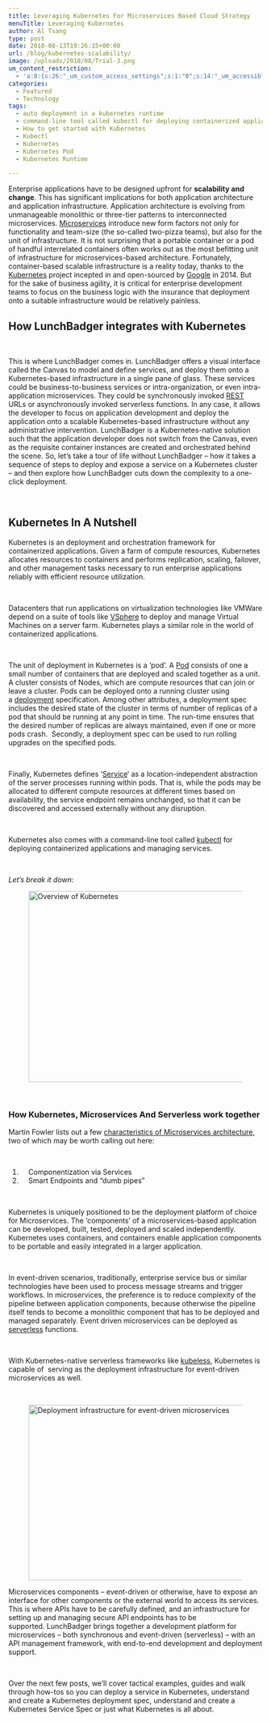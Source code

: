 ```yaml
---
title: Leveraging Kubernetes For Microservices Based Cloud Strategy
menuTitle: Leveraging Kubernetes
author: Al Tsang
type: post
date: 2018-08-13T19:26:15+00:00
url: /blog/kubernetes-scalability/
image: /uploads/2018/08/Trial-3.png
um_content_restriction:
  - 'a:8:{s:26:"_um_custom_access_settings";s:1:"0";s:14:"_um_accessible";s:1:"0";s:19:"_um_noaccess_action";s:1:"0";s:30:"_um_restrict_by_custom_message";s:1:"0";s:27:"_um_restrict_custom_message";s:0:"";s:19:"_um_access_redirect";s:1:"0";s:23:"_um_access_redirect_url";s:0:"";s:28:"_um_access_hide_from_queries";s:1:"0";}'
categories:
  - Featured
  - Technology
tags:
  - auto deployment in a kubernetes runtime
  - command-line tool called kubectl for deploying containerized applications and managing services
  - How to get started with Kubernetes
  - Kubectl
  - Kubernetes
  - Kubernetes Pod
  - Kubernetes Runtime

---
```

<span style="font-weight: 400;">Enterprise applications have to be designed upfront for <strong>scalability and change</strong>. This has significant implications for both application architecture and application infrastructure. Application architecture is evolving from unmanageable monolithic or three-tier patterns to interconnected microservices.</span> [<span style="font-weight: 400;">Microservices</span>][1] <span style="font-weight: 400;">introduce new form factors not only for functionality and team-size (the so-called two-pizza teams), but also for the unit of infrastructure. It is not surprising that a portable container or a pod of handful interrelated containers often works out as the most befitting unit of infrastructure for microservices-based architecture. </span><span style="font-weight: 400;">Fortunately, container-based scalable infrastructure is a reality today, thanks to the</span> [<span style="font-weight: 400;">Kubernetes</span>][2] <span style="font-weight: 400;">project incepted in and open-sourced by</span> [<span style="font-weight: 400;">Google</span>][3] <span style="font-weight: 400;">in 2014. But for the sake of business agility, it is critical for enterprise development teams to focus on the business logic with the insurance that deployment onto a suitable infrastructure would be relatively painless.</span>

## How LunchBadger integrates with Kubernetes

&nbsp;

<span style="font-weight: 400;">This is where LunchBadger comes in. LunchBadger offers a visual interface called the Canvas to model and define services, and deploy them onto a Kubernetes-based infrastructure in a single pane of glass. These services could be business-to-business services or intra-organization, or even intra-application microservices. They could be synchronously invoked</span> [<span style="font-weight: 400;">REST</span>][4] <span style="font-weight: 400;">URLs or asynchronously invoked serverless functions. In any case, it allows the developer to focus on application development and deploy the application onto a scalable Kubernetes-based infrastructure without any administrative intervention. LunchBadger is a Kubernetes-native solution such that the application developer does not switch from the Canvas, even as the requisite container instances are created and orchestrated behind the scene. So, let&#8217;s take a tour of life without LunchBadger &#8211; how it takes a sequence of steps to deploy and expose a service on a Kubernetes cluster &#8211; and then explore how LunchBadger cuts down the complexity to a one-click deployment.</span>

&nbsp;

## **Kubernetes In A Nutshell**

<span style="font-weight: 400;">Kubernetes is an deployment and orchestration framework for containerized applications. Given a farm of compute resources, Kubernetes allocates resources to containers and performs replication, scaling, failover, and other management tasks necessary to run enterprise applications reliably with efficient resource utilization.</span>

&nbsp;

<span style="font-weight: 400;">Datacenters that run applications on virtualization technologies like VMWare depend on a suite of tools like</span> [<span style="font-weight: 400;">VSphere</span>][5] <span style="font-weight: 400;">to deploy and manage Virtual Machines on a server farm. Kubernetes plays a similar role in the world of containerized applications.</span>

&nbsp;

<span style="font-weight: 400;">The unit of deployment in Kubernetes is a &#8216;pod&#8217;. A</span> [<span style="font-weight: 400;">Pod</span>][6] <span style="font-weight: 400;">consists of one a small number of containers that are deployed and scaled together as a unit. A cluster consists of Nodes, which are compute resources that can join or leave a cluster. Pods can be deployed onto a running cluster using a </span>[<span style="font-weight: 400;">deployment</span>][7] <span style="font-weight: 400;">specification. Among other attributes, a deployment spec includes the desired state of the cluster in terms of number of replicas of a pod that should be running at any point in time. The run-time ensures that the desired number of replicas are always maintained, even if one or more pods crash.  Secondly, a deployment spec can be used to run rolling upgrades on the specified pods. </span>

&nbsp;

<span style="font-weight: 400;">Finally, Kubernetes defines &#8216;</span>[<span style="font-weight: 400;">Service</span>][8]<span style="font-weight: 400;">&#8216; as a location-independent abstraction of the server processes running within pods. That is, while the pods may be allocated to different compute resources at different times based on availability, the service endpoint remains unchanged, so that it can be discovered and accessed externally without any disruption.</span>

&nbsp;

<span style="font-weight: 400;">Kubernetes also comes with a command-line tool called</span> [<span style="font-weight: 400;">kubectl</span>][9] <span style="font-weight: 400;">for deploying containerized applications and managing services.</span>

&nbsp;

_Let&#8217;s break it down:_<figure class="post-image">

<img class="aligncenter wp-image-4847" src="/wp-content/uploads/2018/08/Container.png" alt="Overview of Kubernetes" width="755" height="378" srcset="/wp-content/uploads/2018/08/Container.png 1024w, /wp-content/uploads/2018/08/Container.png 300w, /wp-content/uploads/2018/08/Container.png 768w, /wp-content/uploads/2018/08/Container.png 225w, /wp-content/uploads/2018/08/Container.png 512w" sizes="(max-width: 755px) 100vw, 755px" /></figure> 

&nbsp;

### **How Kubernetes, Microservices And Serverless work together**

<span style="font-weight: 400;">Martin Fowler lists out a few</span> [<span style="font-weight: 400;">characteristics of Microservices architecture</span>][1]<span style="font-weight: 400;">, two of which may be worth calling out here:</span>

&nbsp;

  1.  <span style="font-weight: 400;">    Componentization via Services</span>
  2. <span style="font-weight: 400;">    Smart Endpoints and &#8220;dumb pipes&#8221;</span>

&nbsp;

<span style="font-weight: 400;">Kubernetes is uniquely positioned to be the deployment platform of choice for Microservices. The &#8216;components&#8217; of a microservices-based application can be developed, built, tested, deployed and scaled independently. Kubernetes uses containers, and containers enable application components to be portable and easily integrated in a larger application.</span>

&nbsp;

<span style="font-weight: 400;">In event-driven scenarios, traditionally, enterprise service bus or similar technologies have been used to process message streams and trigger workflows. In microservices, the preference is to reduce complexity of the pipeline between application components, because otherwise the pipeline itself tends to become a monolithic component that has to be deployed and managed separately. Event driven microservices can be deployed as</span> [<span style="font-weight: 400;">serverless</span>][10] <span style="font-weight: 400;">functions. </span>

&nbsp;

<span style="font-weight: 400;">With Kubernetes-native serverless frameworks like</span> [<span style="font-weight: 400;">kubeless</span>][11]<span style="font-weight: 400;">, Kubernetes is capable of  serving as the deployment infrastructure for event-driven microservices as well.</span>

&nbsp;<figure class="post-image">

<img class="aligncenter wp-image-4848" src="/wp-content/uploads/2018/08/Container-1.png" alt="Deployment infrastructure for event-driven microservices" width="693" height="347" srcset="/wp-content/uploads/2018/08/Container-1.png 1024w, /wp-content/uploads/2018/08/Container-1.png 300w, /wp-content/uploads/2018/08/Container-1.png 768w, /wp-content/uploads/2018/08/Container-1.png 225w, /wp-content/uploads/2018/08/Container-1.png 512w" sizes="(max-width: 693px) 100vw, 693px" /></figure> 

<span style="font-weight: 400;">Microservices components &#8211; event-driven or otherwise, have to expose an interface for other components or the external world to access its services. This is where APIs have to be carefully defined, and an infrastructure for setting up and managing secure API endpoints has to be supported. </span><span style="font-weight: 400;">LunchBadger brings together a development platform for microservices &#8211; both synchronous and event-driven (serverless) &#8211; with an API management framework, with end-to-end development and deployment support.  </span>

&nbsp;

Over the next few posts, we&#8217;ll cover tactical examples, guides and walk through how-tos so you can deploy a service in Kubernetes, understand and create a Kubernetes deployment spec, understand and create a Kubernetes Service Spec or just what Kubernetes is all about.

&nbsp;



 [1]: https://www.martinfowler.com/articles/microservices.html
 [2]: https://kubernetes.io/
 [3]: https://www.google.com/about/
 [4]: https://www.ics.uci.edu/~fielding/pubs/dissertation/top.htm
 [5]: https://www.vmware.com/in/products/vsphere.html
 [6]: https://kubernetes.io/docs/concepts/workloads/pods/pod/
 [7]: https://kubernetes.io/docs/concepts/workloads/controllers/deployment/
 [8]: https://kubernetes.io/docs/concepts/services-networking/service/
 [9]: https://kubernetes.io/docs/reference/kubectl/overview/
 [10]: https://serverless.com/
 [11]: https://github.com/kubeless/kubeless